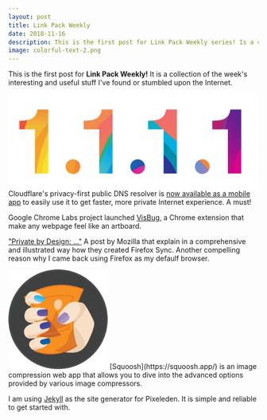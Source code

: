 ```yaml
---
layout: post
title: Link Pack Weekly
date: 2018-11-16
description: This is the first post for Link Pack Weekly series! Is a collection of the week's interesting and useful stuff I found or stumbled upon the Internet.
image: colorful-text-2.png
---
```


This is the first post for **Link Pack Weekly!** It is a collection of the week's interesting and useful stuff I've found or stumbled upon the Internet.

![Cloudflare DNS](/assets/images/colorful-text-2.png)
Cloudflare's privacy-first public DNS resolver is [now available as a mobile app](https://blog.cloudflare.com/1-thing-you-can-do-to-make-your-internet-safer-and-faster/) to easily use it to get faster, more private Internet experience. A must!

Google Chrome Labs project launched [VisBug,](https://github.com/GoogleChromeLabs/projectvisbug) a Chrome extension that make any webpage feel like an artboard.

["Private by Design: …"](https://hacks.mozilla.org/2018/11/firefox-sync-privacy/) A post by Mozilla that explain in a comprehensive and illustrated way how they created Firefox Sync. Another compelling reason why I came back using Firefox as my defaulf browser.

<img class="east" src="/assets/images/squoosh-icon.png" width="200px" alt="Squoosh Icon">
[Squoosh](https://squoosh.app/) is an image compression web app that allows you to dive into the advanced options provided by various image compressors.

I am using [Jekyll](https://jekyllrb.com/) as the site generator for Pixeleden. It is simple and reliable to get started with. 


